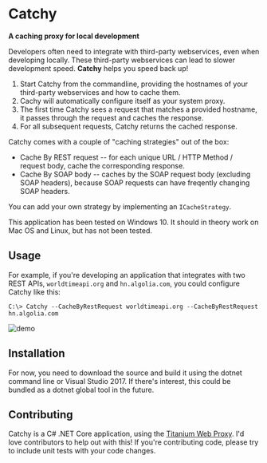 # Catchy

**A caching proxy for local development**

Developers often need to integrate with third-party webservices, even when developing locally.
These third-party webservices can lead to slower development speed. **Catchy** helps you speed back up!

1. Start Catchy from the commandline, providing the hostnames of your third-party webservices and how to cache them.
1. Cachy will automatically configure itself as your system proxy.
1. The first time Catchy sees a request that matches a provided hostname, it passes through the request and caches the response.
1. For all subsequent requests, Catchy returns the cached response.

Catchy comes with a couple of "caching strategies" out of the box:

- Cache By REST request -- for each unique URL / HTTP Method / request body, cache the corresponding response.
- Cache By SOAP body -- caches by the SOAP request body (excluding SOAP headers), because SOAP requests can have freqently changing SOAP headers.

You can add your own strategy by implementing an `ICacheStrategy`.

This application has been tested on Windows 10. It should in theory work on Mac OS and Linux, but has
not been tested.

## Usage

For example, if you're developing an application that integrates with two REST APIs, 
`worldtimeapi.org` and `hn.algolia.com`, you could configure Catchy like this:

```console
C:\> Catchy --CacheByRestRequest worldtimeapi.org --CacheByRestRequest hn.algolia.com
```

![demo](https://raw.githubusercontent.com/waf/catchy/master/demo.gif)

## Installation

For now, you need to download the source and build it using the dotnet command line or Visual Studio 2017.
If there's interest, this could be bundled as a dotnet global tool in the future.

## Contributing

Catchy is a C# .NET Core application, using the [Titanium Web Proxy](https://github.com/justcoding121/Titanium-Web-Proxy).
I'd love contributors to help out with this! If you're contributing code, please try to include unit tests with your code changes.
